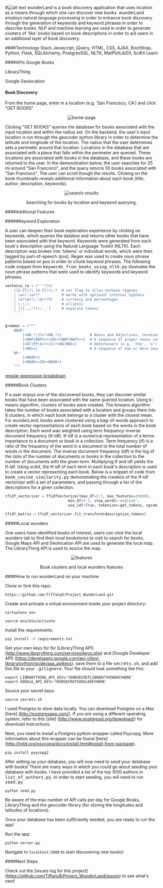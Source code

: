 #![alt text](https://github.com/Tiffany8/Project_WunderLand/blob/master/static/img/wunderLand_fulltext.png "Logo")
wunderLand is a book discovery application that uses location as a means through which one can discover new books.
wunderLand employs natural language processing in order to enhance book discovery through the generation of keywords and keyword phrases in order to describe books.  NLP and machine learning are used in order to generate clusters of 'like' books based on book descriptions in order to aid users in an additional layer of book discovery.

####Technology Stack
Javascript, jQuery, HTML, CSS, AJAX, BootStrap, Python, Flask, SQLAlchemy, PostgresSQL, NLTK, MatPlotLibD3, SciKit Learn

####APIs
Google Books

LibraryThing

Google Geolocation

#### Book Discovery

From the home page, enter in a location (e.g. 'San Francisco, CA') and click "GET BOOKS".  

<p align='center'>
	<img align='center' src='https://github.com/Tiffany8/Project_WunderLand/blob/master/static/img/home-page.png' alt='home-page'>
</p>

Clicking "GET BOOKS" queries the database for books associated with the input location and within the radius set.  On the backend, the user's input location is run through the geocoder python library in order to determine the latitude and longitude of the location.  The radius that the user determines sets a perimeter around that location.  Locations in the database that are associated with a place that falls within the perimeter are queried.  These locations are associated with books in the database, and these books are returned to the user.  In the demonstration below, the user searches for 25 mi around "San Francisco", and the query returns 55 books associated with "San Francisco".  The user can scroll though the results.  Clicking on the book thumbnails reveals additional information about each book (title, author, description, keywords).

<p align='center'>
	<img align='center' src='https://github.com/Tiffany8/wunderLand/blob/master/static/img/search-demo.gif' alt='search-results'>
</p>
<p align='center'>Searching for books by location and keyword querying.</p>

####Additional Features

#####Keyword Exploration

A user can deepen their book exploration experience by clicking on keywords, which queries the databse and returns other books that have been associated with that keyword.  Keywords were generated from each book's description using the Natural Language Toolkit (NLTK).  Each description was broken into 'tokens' or individual words, which were then tagged by part-of-speech (pos).  Regex was used to create noun phrase patterns based on pos in order to chunk keyword phrases.  The following code snippet from <kbd>keywords_from_books_using_nltk.py</kbd> illustrates the noun phrase patterns that were used to identify keywords and keyword phrases.

```python
sentence_re = r'''(?x)
    ([A-Z])(\.[A-Z])+\.?  # set flag to allow verbose regexps
    | \w+(-\w+)*          # words with optional internal hyphens
    | \$?\d+(\.\d+)?%?    # currency and percentages
    | \.\.\.              # ellipsis
    | [][.,;"?():-_`]     # separate tokens
    '''


grammar = r"""
    NBAR:
        {<NN.*|JJ>*<NN.*>}             # Nouns and Adjectives, terminated with Nouns
        {<NNP|NNPS>+<IN>?<NNP|NNPS>+}  # A sequence of proper nouns connected with zero or more prepositions
        {<DT|PP\$>?<JJ>*<NN|NNS>}      # Determiners (e.g. 'the', 'a') or possessive, followed by one or more adjective
        {<NN>+}                        # A sequence of one or more nouns
    NP:
        {<NBAR>}
        {<NBAR><IN><NBAR>}  
    """
```
[regular expression breakdown](https://www.debuggex.com/r/tpvJM5SwB7tQlsPB)

#####Book Clusters

If a user enjoys one of the discovered books, they can discover similar books that have been associated with the same queried location.  Using k-means algorithm, clusters of books were created.  The kmeans algorithm takes the number of books associated with a location and groups them into 8 clusters, in which each book belongs to a cluster with the closest mean.  For wunderLand, books were clustered using a bag-of-words approach to create vector representations of each book based on the words in the book description.  Each word was weighted using term frequency-inverse document frequency (tf-idf).  tf-idf is a numerical representation of a terms importance to a document or book in a collection.  Term frequency (tf) is a ratio of the frequency of the word in a document to the total number of words in the document.  The inverse document frequency (idf) is the log of the ratio of the number of documents or books in the collection to the number of documents with the given term.  Multiplying tf and idf yields the tf-idf.  Using scikit, the tf-idf of each term in each book's description is used to create a vector representing each book.  Below is a snippet of code from <kbd> book_cosine_similarity.py</kbd> demonstrating the creation of the tf-idf vectorizer with a set of parameters, and passing through a list of the descriptions for a given collection.

```python
tfidf_vectorizer = TfidfVectorizer(max_df=0.5, max_features=200000,
                             min_df=0.2, stop_words='english',
                             use_idf=True, tokenizer=get_tokens, ngram_range=(1,3))

tfidf_matrix = tfidf_vectorizer.fit_transform(description_tokens)
```

#####Local wunders

One users have identified books of interest, users can click the local wunders tab to find their local bookstores to visit to search for books.  Google Maps API and Geolocation API are used to generate the local map.  The LibraryThing API is used to source the map.

<p align='center'>
	<img align='center' src='https://github.com/Tiffany8/wunderLand/blob/master/static/img/wunderLand-features.gif' alt='features'>
</p>
<p align='center'>Book clusters and local wunders features</p>

####How to run wunderLand on your machine

Clone or fork this repo:

```python
https://github.com/Tiffany8/Project_WunderLand.git
```

Create and activate a virtual environment inside your project directory:

```
virtualenv env

source env/bin/activate
```

Install the requirements:

```
pip install -r requirements.txt
```

Get your own keys for for [LibraryThing API] (http://www.librarything.com/services/keys.php) and [Google Developer API] (https://developers.google.com/api-client-library/python/guide/aaa_apikeys), save them to a file <kbd>secrets.sh</kbd>, and add this file to your <kbd>.gitignore</kbd>.  Your file should look something like this:

```
export LIBRARYTHING_API_KEY='YOURSECRETLIBRARYTHINGKEYHERE'
export GOOGLE_API_KEY='YOURSECRETGOOGLEKEYHERE'
```

Source your secret keys:

```
source secrets.sh
```

I used Postgres to store data locally.  You can download Postgres on a Mac [here] (http://postgresapp.com/).  If you are using a different operating system, refer to this [site] (http://www.postgresql.org/download/) for download instructions.


Next, you need to install a Postgres python wrapper called Psycopg.  More information about this wrapper can be found [here] (http://initd.org/psycopg/docs/install.html#install-from-package).  

```
pip install psycopg2
```


After setting up your database, you will now need to seed your database with books!  There are many ways in which you could go about seeding your database with books.  I have provided a list of the top 1000 authors in <kbd>list_of_authors.py</kbd>.  In order to start seeding, you will need to run <kbd>seed.py</kbd>

```
python seed.py
```


Be aware of the max number of API calls per day for Google Books, LibraryThing and the geocoder library (for storing the longitudes and latitudes of locations).


Once your database has been sufficiently seeded, you are ready to run the app!


Run the app:

```
python server.py
```

Navigate to `localhost:5000` to start discovering new books!


####Next Steps

Check out the [issues log for this project] (https://github.com/Tiffany8/Project_WunderLand/issues) to see what's next!

